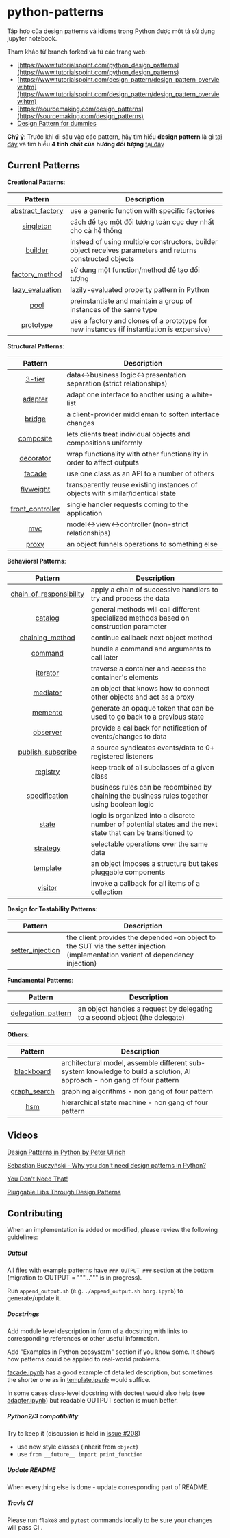 python-patterns
===============

Tập hợp của design patterns và idioms trong Python được môt tả sử dụng jupyter notebook.

Tham khảo từ branch forked và từ các trang web:
- [https://www.tutorialspoint.com/python_design_patterns](https://www.tutorialspoint.com/python_design_patterns)
- [https://www.tutorialspoint.com/design_pattern/design_pattern_overview.htm](https://www.tutorialspoint.com/design_pattern/design_pattern_overview.htm)
- [https://sourcemaking.com/design_patterns](https://sourcemaking.com/design_patterns)
- [Design Pattern for dummies](https://tedu.com.vn/design-pattern/chuong-1-tong-quan-cac-mau-design-pattern-45.html)

**Chý ý**: Trước khi đi sâu vào các pattern, hãy tìm hiểu **design pattern** là gì [tại đây](documents/design_partterns.md) và tìm hiểu **4 tính chất của hướng đối tượng** [tại đây](documents/oop.ipynb)

Current Patterns
----------------

__Creational Patterns__:

| Pattern | Description |
|:-------:| ----------- |
| [abstract_factory](creational/abstract_factory.ipynb) | use a generic function with specific factories |
| [singleton](creational/singleton.ipynb) | cách để tạo một đối tượng toàn cục duy nhất cho cả hệ thống |
| [builder](creational/builder.ipynb) | instead of using multiple constructors, builder object receives parameters and returns constructed objects |
| [factory_method](creational/factory-pattern.ipynb) | sử dụng một function/method để tạo đối tượng |
| [lazy_evaluation](creational/lazy_evaluation.ipynb) | lazily-evaluated property pattern in Python |
| [pool](creational/pool.ipynb) | preinstantiate and maintain a group of instances of the same type |
| [prototype](creational/prototype.ipynb) | use a factory and clones of a prototype for new instances (if instantiation is expensive) |

__Structural Patterns__:

| Pattern | Description |
|:-------:| ----------- |
| [3-tier](patterns/structural/3-tier.ipynb) | data<->business logic<->presentation separation (strict relationships) |
| [adapter](patterns/structural/adapter.ipynb) | adapt one interface to another using a white-list |
| [bridge](patterns/structural/bridge.ipynb) | a client-provider middleman to soften interface changes |
| [composite](patterns/structural/composite.ipynb) | lets clients treat individual objects and compositions uniformly |
| [decorator](patterns/structural/decorator.ipynb) | wrap functionality with other functionality in order to affect outputs |
| [facade](patterns/structural/facade.ipynb) | use one class as an API to a number of others |
| [flyweight](patterns/structural/flyweight.ipynb) | transparently reuse existing instances of objects with similar/identical state |
| [front_controller](patterns/structural/front_controller.ipynb) | single handler requests coming to the application |
| [mvc](patterns/structural/mvc.ipynb) | model<->view<->controller (non-strict relationships) |
| [proxy](patterns/structural/proxy.ipynb) | an object funnels operations to something else |

__Behavioral Patterns__:

| Pattern | Description |
|:-------:| ----------- |
| [chain_of_responsibility](patterns/behavioral/chain_of_responsibility.ipynb) | apply a chain of successive handlers to try and process the data |
| [catalog](patterns/behavioral/catalog.ipynb) | general methods will call different specialized methods based on construction parameter |
| [chaining_method](patterns/behavioral/chaining_method.ipynb) | continue callback next object method |
| [command](patterns/behavioral/command.ipynb) | bundle a command and arguments to call later |
| [iterator](patterns/behavioral/iterator.ipynb) | traverse a container and access the container's elements |
| [mediator](patterns/behavioral/mediator.ipynb) | an object that knows how to connect other objects and act as a proxy |
| [memento](patterns/behavioral/memento.ipynb) | generate an opaque token that can be used to go back to a previous state |
| [observer](patterns/behavioral/observer.ipynb) | provide a callback for notification of events/changes to data |
| [publish_subscribe](patterns/behavioral/publish_subscribe.ipynb) | a source syndicates events/data to 0+ registered listeners |
| [registry](patterns/behavioral/registry.ipynb) | keep track of all subclasses of a given class |
| [specification](patterns/behavioral/specification.ipynb) |  business rules can be recombined by chaining the business rules together using boolean logic |
| [state](patterns/behavioral/state.ipynb) | logic is organized into a discrete number of potential states and the next state that can be transitioned to |
| [strategy](patterns/behavioral/strategy.ipynb) | selectable operations over the same data |
| [template](patterns/behavioral/template.ipynb) | an object imposes a structure but takes pluggable components |
| [visitor](patterns/behavioral/visitor.ipynb) | invoke a callback for all items of a collection |

__Design for Testability Patterns__:

| Pattern | Description |
|:-------:| ----------- |
| [setter_injection](patterns/dft/setter_injection.ipynb) | the client provides the depended-on object to the SUT via the setter injection (implementation variant of dependency injection) |

__Fundamental Patterns__:

| Pattern | Description |
|:-------:| ----------- |
| [delegation_pattern](patterns/fundamental/delegation_pattern.ipynb) | an object handles a request by delegating to a second object (the delegate) |

__Others__:

| Pattern | Description |
|:-------:| ----------- |
| [blackboard](patterns/other/blackboard.ipynb) | architectural model, assemble different sub-system knowledge to build a solution, AI approach - non gang of four pattern |
| [graph_search](patterns/other/graph_search.ipynb) | graphing algorithms - non gang of four pattern |
| [hsm](patterns/other/hsm/hsm.ipynb) | hierarchical state machine - non gang of four pattern |


Videos
------
[Design Patterns in Python by Peter Ullrich](https://www.youtube.com/watch?v=bsyjSW46TDg)

[Sebastian Buczyński - Why you don't need design patterns in Python?](https://www.youtube.com/watch?v=G5OeYHCJuv0)

[You Don't Need That!](https://www.youtube.com/watch?v=imW-trt0i9I)

[Pluggable Libs Through Design Patterns](https://www.youtube.com/watch?v=PfgEU3W0kyU)


Contributing
------------
When an implementation is added or modified, please review the following guidelines:

##### Output
All files with example patterns have `### OUTPUT ###` section at the bottom 
(migration to OUTPUT = """...""" is in progress).

Run `append_output.sh` (e.g. `./append_output.sh borg.ipynb`) to generate/update it.

##### Docstrings
Add module level description in form of a docstring with links to corresponding references or other useful information.

Add "Examples in Python ecosystem" section if you know some. It shows how patterns could be applied to real-world problems.

[facade.ipynb](patterns/structural/facade.ipynb) has a good example of detailed description,
but sometimes the shorter one as in [template.ipynb](patterns/behavioral/template.ipynb) would suffice.

In some cases class-level docstring with doctest would also help (see [adapter.ipynb](patterns/structural/adapter.ipynb))
but readable OUTPUT section is much better.


##### Python2/3 compatibility
Try to keep it (discussion is held in [issue #208](https://github.com/faif/python-patterns/issues/208))
- use new style classes (inherit from `object`)
- use `from __future__ import print_function`

##### Update README
When everything else is done - update corresponding part of README.


##### Travis CI
Please run `flake8` and `pytest` commands locally to be sure your changes will pass CI .
